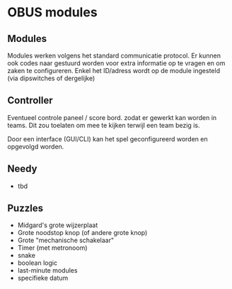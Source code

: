 # OBUS modules

## Modules

Modules werken volgens het standard communicatie protocol. Er kunnen ook codes naar gestuurd worden voor extra informatie op te vragen en om zaken te configureren.
Enkel het ID/adress wordt op de module ingesteld (via dipswitches of dergelijke)

## Controller

Eventueel controle paneel / score bord. zodat er gewerkt kan worden in teams.
Dit zou toelaten om mee te kijken terwijl een team bezig is.

Door een interface (GUI/CLI) kan het spel geconfigureerd worden en opgevolgd worden. 

## Needy

- tbd

## Puzzles

- Midgard's grote wijzerplaat
- Grote noodstop knop (of andere grote knop)
- Grote "mechanische schakelaar"
- Timer (met metronoom)
- snake
- boolean logic
- last-minute modules
- specifieke datum

